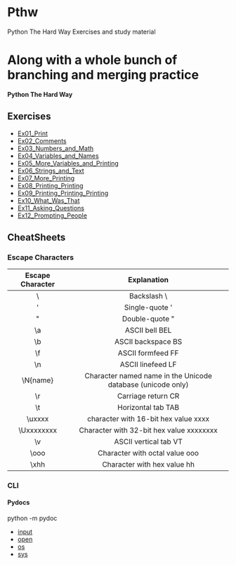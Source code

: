 # Pthw

Python The Hard Way Exercises  and study material

Along with a whole bunch of branching and merging practice
=======
**Python The Hard Way**

## Exercises

* [Ex01_Print](Exercises/Ex01_Print.py)
* [Ex02_Comments](Exercises/Ex02_Comments.py)
* [Ex03_Numbers_and_Math](Exercises/Ex03_Numbers_and_Math.py)
* [Ex04_Variables_and_Names](Exercises/Ex04_Variables_and_Names.py)
* [Ex05_More_Variables_and_Printing](Exercises/Ex05_More_Variables_and_Printing.py)
* [Ex06_Strings_and_Text](Exercises/Ex06_Strings_and_Text.py)
* [Ex07_More_Printing](Exercises/Ex07_More_Printing.py)
* [Ex08_Printing_Printing](Exercises/Ex08_Printing_Printing.py)
* [Ex09_Printing_Printing_Printing](Exercises/Ex09_Printing_Printing_Printing.py)
* [Ex10_What_Was_That](Exercises/Ex10_What_Was_That.py)
* [Ex11_Asking_Questions](Exercises/Ex11_Asking_Questions.py)
* [Ex12_Prompting_People](Exercises/Ex12_Prompting_People.py)


## CheatSheets

### Escape Characters

| Escape Character | Explanation |
|:------------------:|:-------------:|
| \\ | Backslash \
|\' | Single-quote '
| \" | Double-quote "
| \a | ASCII bell BEL
| \b | ASCII backspace BS
| \f | ASCII formfeed FF
| \n | ASCII linefeed LF
| \N{name} | Character named name in the Unicode database (unicode only)
| \r | Carriage return CR
| \t | Horizontal tab TAB
| \uxxxx | character with 16-bit hex value xxxx
| \Uxxxxxxxx | Character with 32-bit hex value xxxxxxxx
| \v | ASCII vertical tab VT
| \ooo | Character with octal value ooo
| \xhh | Character with hex value hh

### CLI

#### Pydocs

python -m pydoc
* [input](Refs/Pydoc_input.md)
* [open](Refs/Pydoc_open.md)
* [os](Refs/Pydoc_os.md)
* [sys](Refs/Pydocs_sys.md)
